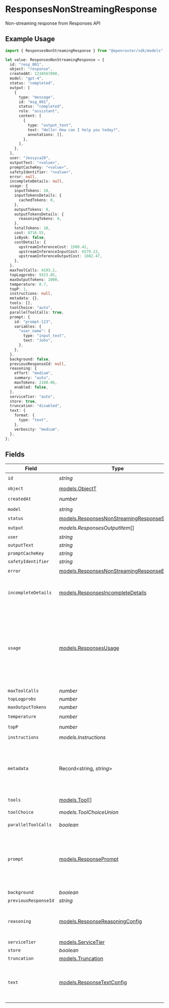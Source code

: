 # ResponsesNonStreamingResponse

Non-streaming response from Responses API

## Example Usage

```typescript
import { ResponsesNonStreamingResponse } from "@openrouter/sdk/models";

let value: ResponsesNonStreamingResponse = {
  id: "resp_001",
  object: "response",
  createdAt: 1234567890,
  model: "gpt-4",
  status: "completed",
  output: [
    {
      type: "message",
      id: "msg_001",
      status: "completed",
      role: "assistant",
      content: [
        {
          type: "output_text",
          text: "Hello! How can I help you today?",
          annotations: [],
        },
      ],
    },
  ],
  user: "Jessyca20",
  outputText: "<value>",
  promptCacheKey: "<value>",
  safetyIdentifier: "<value>",
  error: null,
  incompleteDetails: null,
  usage: {
    inputTokens: 10,
    inputTokensDetails: {
      cachedTokens: 0,
    },
    outputTokens: 8,
    outputTokensDetails: {
      reasoningTokens: 0,
    },
    totalTokens: 18,
    cost: 8716.55,
    isByok: false,
    costDetails: {
      upstreamInferenceCost: 1509.42,
      upstreamInferenceInputCost: 6579.23,
      upstreamInferenceOutputCost: 1082.47,
    },
  },
  maxToolCalls: 4193.2,
  topLogprobs: 9323.85,
  maxOutputTokens: 1000,
  temperature: 0.7,
  topP: 1,
  instructions: null,
  metadata: {},
  tools: [],
  toolChoice: "auto",
  parallelToolCalls: true,
  prompt: {
    id: "prompt-123",
    variables: {
      "user_name": {
        type: "input_text",
        text: "John",
      },
    },
  },
  background: false,
  previousResponseId: null,
  reasoning: {
    effort: "medium",
    summary: "auto",
    maxTokens: 2180.06,
    enabled: false,
  },
  serviceTier: "auto",
  store: true,
  truncation: "disabled",
  text: {
    format: {
      type: "text",
    },
    verbosity: "medium",
  },
};
```

## Fields

| Field                                                                                                                                                                     | Type                                                                                                                                                                      | Required                                                                                                                                                                  | Description                                                                                                                                                               | Example                                                                                                                                                                   |
| ------------------------------------------------------------------------------------------------------------------------------------------------------------------------- | ------------------------------------------------------------------------------------------------------------------------------------------------------------------------- | ------------------------------------------------------------------------------------------------------------------------------------------------------------------------- | ------------------------------------------------------------------------------------------------------------------------------------------------------------------------- | ------------------------------------------------------------------------------------------------------------------------------------------------------------------------- |
| `id`                                                                                                                                                                      | *string*                                                                                                                                                                  | :heavy_check_mark:                                                                                                                                                        | N/A                                                                                                                                                                       |                                                                                                                                                                           |
| `object`                                                                                                                                                                  | [models.ObjectT](../models/objectt.md)                                                                                                                                    | :heavy_check_mark:                                                                                                                                                        | N/A                                                                                                                                                                       |                                                                                                                                                                           |
| `createdAt`                                                                                                                                                               | *number*                                                                                                                                                                  | :heavy_check_mark:                                                                                                                                                        | N/A                                                                                                                                                                       |                                                                                                                                                                           |
| `model`                                                                                                                                                                   | *string*                                                                                                                                                                  | :heavy_check_mark:                                                                                                                                                        | N/A                                                                                                                                                                       |                                                                                                                                                                           |
| `status`                                                                                                                                                                  | [models.ResponsesNonStreamingResponseStatus](../models/responsesnonstreamingresponsestatus.md)                                                                            | :heavy_minus_sign:                                                                                                                                                        | N/A                                                                                                                                                                       |                                                                                                                                                                           |
| `output`                                                                                                                                                                  | *models.ResponsesOutputItem*[]                                                                                                                                            | :heavy_check_mark:                                                                                                                                                        | N/A                                                                                                                                                                       |                                                                                                                                                                           |
| `user`                                                                                                                                                                    | *string*                                                                                                                                                                  | :heavy_minus_sign:                                                                                                                                                        | N/A                                                                                                                                                                       |                                                                                                                                                                           |
| `outputText`                                                                                                                                                              | *string*                                                                                                                                                                  | :heavy_minus_sign:                                                                                                                                                        | N/A                                                                                                                                                                       |                                                                                                                                                                           |
| `promptCacheKey`                                                                                                                                                          | *string*                                                                                                                                                                  | :heavy_minus_sign:                                                                                                                                                        | N/A                                                                                                                                                                       |                                                                                                                                                                           |
| `safetyIdentifier`                                                                                                                                                        | *string*                                                                                                                                                                  | :heavy_minus_sign:                                                                                                                                                        | N/A                                                                                                                                                                       |                                                                                                                                                                           |
| `error`                                                                                                                                                                   | [models.ResponsesNonStreamingResponseError](../models/responsesnonstreamingresponseerror.md)                                                                              | :heavy_check_mark:                                                                                                                                                        | N/A                                                                                                                                                                       |                                                                                                                                                                           |
| `incompleteDetails`                                                                                                                                                       | [models.ResponsesIncompleteDetails](../models/responsesincompletedetails.md)                                                                                              | :heavy_check_mark:                                                                                                                                                        | Details about why response was incomplete                                                                                                                                 | {<br/>"reason": "max_output_tokens"<br/>}                                                                                                                                 |
| `usage`                                                                                                                                                                   | [models.ResponsesUsage](../models/responsesusage.md)                                                                                                                      | :heavy_minus_sign:                                                                                                                                                        | Token usage statistics for Responses API                                                                                                                                  | {<br/>"input_tokens": 256,<br/>"input_tokens_details": {<br/>"cached_tokens": 128<br/>},<br/>"output_tokens": 128,<br/>"output_tokens_details": {<br/>"reasoning_tokens": 64<br/>},<br/>"total_tokens": 384<br/>} |
| `maxToolCalls`                                                                                                                                                            | *number*                                                                                                                                                                  | :heavy_minus_sign:                                                                                                                                                        | N/A                                                                                                                                                                       |                                                                                                                                                                           |
| `topLogprobs`                                                                                                                                                             | *number*                                                                                                                                                                  | :heavy_minus_sign:                                                                                                                                                        | N/A                                                                                                                                                                       |                                                                                                                                                                           |
| `maxOutputTokens`                                                                                                                                                         | *number*                                                                                                                                                                  | :heavy_minus_sign:                                                                                                                                                        | N/A                                                                                                                                                                       |                                                                                                                                                                           |
| `temperature`                                                                                                                                                             | *number*                                                                                                                                                                  | :heavy_check_mark:                                                                                                                                                        | N/A                                                                                                                                                                       |                                                                                                                                                                           |
| `topP`                                                                                                                                                                    | *number*                                                                                                                                                                  | :heavy_check_mark:                                                                                                                                                        | N/A                                                                                                                                                                       |                                                                                                                                                                           |
| `instructions`                                                                                                                                                            | *models.Instructions*                                                                                                                                                     | :heavy_check_mark:                                                                                                                                                        | N/A                                                                                                                                                                       |                                                                                                                                                                           |
| `metadata`                                                                                                                                                                | Record<string, *string*>                                                                                                                                                  | :heavy_check_mark:                                                                                                                                                        | Metadata for Responses API requests (max 16 pairs, keys ≤64 chars, values ≤512 chars)                                                                                     | {<br/>"user_id": "user-123",<br/>"session_id": "session-abc"<br/>}                                                                                                        |
| `tools`                                                                                                                                                                   | [models.Tool](../models/tool.md)[]                                                                                                                                        | :heavy_check_mark:                                                                                                                                                        | N/A                                                                                                                                                                       |                                                                                                                                                                           |
| `toolChoice`                                                                                                                                                              | *models.ToolChoiceUnion*                                                                                                                                                  | :heavy_check_mark:                                                                                                                                                        | Tool choice configuration                                                                                                                                                 | auto                                                                                                                                                                      |
| `parallelToolCalls`                                                                                                                                                       | *boolean*                                                                                                                                                                 | :heavy_check_mark:                                                                                                                                                        | N/A                                                                                                                                                                       |                                                                                                                                                                           |
| `prompt`                                                                                                                                                                  | [models.ResponsePrompt](../models/responseprompt.md)                                                                                                                      | :heavy_minus_sign:                                                                                                                                                        | Prompt configuration with variables                                                                                                                                       | {<br/>"id": "prompt-123",<br/>"variables": {<br/>"user_name": {<br/>"type": "input_text",<br/>"text": "John"<br/>}<br/>}<br/>}                                            |
| `background`                                                                                                                                                              | *boolean*                                                                                                                                                                 | :heavy_minus_sign:                                                                                                                                                        | N/A                                                                                                                                                                       |                                                                                                                                                                           |
| `previousResponseId`                                                                                                                                                      | *string*                                                                                                                                                                  | :heavy_minus_sign:                                                                                                                                                        | N/A                                                                                                                                                                       |                                                                                                                                                                           |
| `reasoning`                                                                                                                                                               | [models.ResponseReasoningConfig](../models/responsereasoningconfig.md)                                                                                                    | :heavy_minus_sign:                                                                                                                                                        | Reasoning configuration for Responses API                                                                                                                                 | {<br/>"effort": "medium",<br/>"summary": "auto"<br/>}                                                                                                                     |
| `serviceTier`                                                                                                                                                             | [models.ServiceTier](../models/servicetier.md)                                                                                                                            | :heavy_minus_sign:                                                                                                                                                        | N/A                                                                                                                                                                       |                                                                                                                                                                           |
| `store`                                                                                                                                                                   | *boolean*                                                                                                                                                                 | :heavy_minus_sign:                                                                                                                                                        | N/A                                                                                                                                                                       |                                                                                                                                                                           |
| `truncation`                                                                                                                                                              | [models.Truncation](../models/truncation.md)                                                                                                                              | :heavy_minus_sign:                                                                                                                                                        | N/A                                                                                                                                                                       |                                                                                                                                                                           |
| `text`                                                                                                                                                                    | [models.ResponseTextConfig](../models/responsetextconfig.md)                                                                                                              | :heavy_minus_sign:                                                                                                                                                        | Text configuration for Responses API                                                                                                                                      | {<br/>"format": {<br/>"type": "text"<br/>},<br/>"verbosity": "medium"<br/>}                                                                                               |